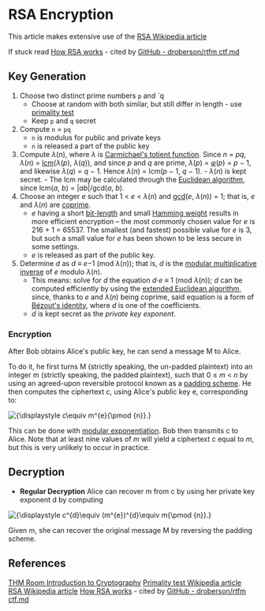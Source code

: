 # RSA Encryption

This article makes extensive use of the [RSA Wikipedia article](https://en.wikipedia.org/wiki/RSA_(cryptosystem)#Operation)

If stuck read [How RSA works](https://simple.wikipedia.org/wiki/RSA_algorithm) - cited by [GitHub - droberson/rtfm ctf.md](https://github.com/droberson/rtfm/blob/master/ctf.md)
## Key Generation 

1. Choose two distinct prime numbers `p` and `q
    - Choose at random with both similar, but still differ in length - use [primality test](https://en.wikipedia.org/wiki/Primality_test)
	- Keep `p` and `q` secret
2. Compute `n` = `pq`
	- `n` is modulus for public and private keys
	- `n` is released a part of the public key
3.   Compute _λ_(_n_), where _λ_ is [Carmichael's totient function](https://en.wikipedia.org/wiki/Carmichael%27s_totient_function "Carmichael's totient function"). Since _n_ = _pq_, _λ_(_n_) = [lcm](https://en.wikipedia.org/wiki/Least_common_multiple "Least common multiple")(_λ_(_p_), _λ_(_q_)), and since _p_ and _q_ are prime, _λ_(_p_) = _[φ](https://en.wikipedia.org/wiki/Euler_totient_function "Euler totient function")_(_p_) = _p_ − 1, and likewise _λ_(_q_) = _q_ − 1. Hence _λ_(_n_) = lcm(_p_ − 1, _q_ − 1).
    -   _λ_(_n_) is kept secret.
    -   The lcm may be calculated through the [Euclidean algorithm](https://en.wikipedia.org/wiki/Euclidean_algorithm "Euclidean algorithm"), since lcm(_a_, _b_) = |_ab_|/gcd(_a_, _b_).
4. Choose an integer _e_ such that 1 < _e_ < _λ_(_n_) and [gcd](https://en.wikipedia.org/wiki/Greatest_common_divisor "Greatest common divisor")(_e_, _λ_(_n_)) = 1; that is, _e_ and _λ_(_n_) are [coprime](https://en.wikipedia.org/wiki/Coprime "Coprime").
    -   _e_ having a short [bit-length](https://en.wikipedia.org/wiki/Bit-length "Bit-length") and small [Hamming weight](https://en.wikipedia.org/wiki/Hamming_weight "Hamming weight") results in more efficient encryption – the most commonly chosen value for _e_ is 216 + 1 = 65537. The smallest (and fastest) possible value for _e_ is 3, but such a small value for _e_ has been shown to be less secure in some settings.
    -   _e_ is released as part of the public key.
5. Determine _d_ as _d_ ≡ _e_−1 (mod _λ_(_n_)); that is, _d_ is the [modular multiplicative inverse](https://en.wikipedia.org/wiki/Modular_multiplicative_inverse "Modular multiplicative inverse") of _e_ modulo _λ_(_n_).
    -   This means: solve for _d_ the equation _d_⋅_e_ ≡ 1 (mod _λ_(_n_)); _d_ can be computed efficiently by using the [extended Euclidean algorithm](https://en.wikipedia.org/wiki/Extended_Euclidean_algorithm "Extended Euclidean algorithm"), since, thanks to _e_ and _λ_(_n_) being coprime, said equation is a form of [Bézout's identity](https://en.wikipedia.org/wiki/B%C3%A9zout%27s_identity "Bézout's identity"), where _d_ is one of the coefficients.
    -   _d_ is kept secret as the _private key exponent_.

### Encryption

After Bob obtains Alice's public key, he can send a message M to Alice.

To do it, he first turns M (strictly speaking, the un-padded plaintext) into an integer m (strictly speaking, the padded plaintext), such that 0 ≤ _m_ < _n_ by using an agreed-upon reversible protocol known as a [padding scheme](https://en.wikipedia.org/wiki/RSA_(cryptosystem)#Padding_schemes). He then computes the ciphertext c, using Alice's public key e, corresponding to:

![{\displaystyle c\equiv m^{e}{\pmod {n}}.}](https://wikimedia.org/api/rest_v1/media/math/render/svg/2e52f73642221fad08a441c70d514ae06600cc4b) 

This can be done with [modular exponentiation](https://en.wikipedia.org/wiki/Modular_exponentiation "Modular exponentiation"). Bob then transmits c to Alice. Note that at least nine values of _m_ will yield a ciphertext c equal to _m_, but this is very unlikely to occur in practice.

## Decryption

- **Regular Decryption**
Alice can recover m from c by using her private key exponent d by computing

![{\displaystyle c^{d}\equiv (m^{e})^{d}\equiv m{\pmod {n}}.}](https://wikimedia.org/api/rest_v1/media/math/render/svg/111a80bbccad42f94fe247a2b3cc68664e682744) 

Given m, she can recover the original message M by reversing the padding scheme.


## References

[THM Room Introduction to Cryptography](https://tryhackme.com/room/cryptographyintr)
[Primality test Wikipedia article](https://en.wikipedia.org/wiki/Primality_test)
[RSA Wikipedia article](https://en.wikipedia.org/wiki/RSA_(cryptosystem)#Operation)
[How RSA works](https://simple.wikipedia.org/wiki/RSA_algorithm) - cited by [GitHub - droberson/rtfm ctf.md](https://github.com/droberson/rtfm/blob/master/ctf.md)